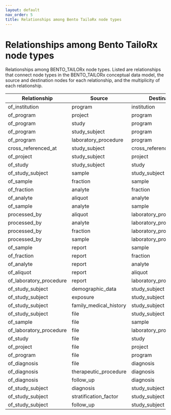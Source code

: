 ```yaml
---
layout: default
nav_order: 5
title: Relationships among Bento TailoRx node types
---
```


# Relationships among Bento TailoRx node types

Relationships among BENTO_TAILORx node types. Listed are relationships that connect node types in the BENTO_TAILORx conceptual data model, the source and destination nodes for each relationship, and the multiplicity of each relationship.

|     Relationship               |     Source                    |     Destination                 |     Multiplicity    |
|--------------------------------|-------------------------------|---------------------------------|---------------------|
|     of_institution             |     program                   |     institution                 |     many_to_many    |
|     of_program                 |     project                   |     program                     |     many_to_many    |
|     of_program                 |     study                     |     program                     |     many_to_many    |
|     of_program                 |     study_subject             |     program                     |     many_to_many    |
|     of_program                 |     laboratory_procedure      |     program                     |     many_to_many    |
|     cross_referenced_at        |     study_subject             |     cross_reference_database    |     many_to_many    |
|     of_project                 |     study_subject             |     project                     |     many_to_many    |
|     of_study                   |     study_subject             |     study                       |     many_to_many    |
|     of_study_subject           |     sample                    |     study_subject               |     many_to_one     |
|     of_sample                  |     fraction                  |     sample                      |     many_to_one     |
|     of_fraction                |     analyte                   |     fraction                    |     many_to_one     |
|     of_analyte                 |     aliquot                   |     analyte                     |     many_to_one     |
|     of_sample                  |     analyte                   |     sample                      |     many_to_one     |
|     processed_by               |     aliquot                   |     laboratory_procedure        |     many_to_many    |
|     processed_by               |     analyte                   |     laboratory_procedure        |     many_to_many    |
|     processed_by               |     fraction                  |     laboratory_procedure        |     many_to_many    |
|     processed_by               |     sample                    |     laboratory_procedure        |     many_to_many    |
|     of_sample                  |     report                    |     sample                      |     one_to_one      |
|     of_fraction                |     report                    |     fraction                    |     one_to_one      |
|     of_analyte                 |     report                    |     analyte                     |     one_to_one      |
|     of_aliquot                 |     report                    |     aliquot                     |     one_to_one      |
|     of_laboratory_procedure    |     report                    |     laboratory_procedure        |     one_to_one      |
|     of_study_subject           |     demographic_data          |     study_subject               |     one_to_one      |
|     of_study_subject           |     exposure                  |     study_subject               |     one_to_one      |
|     of_study_subject           |     family_medical_history    |     study_subject               |     one_to_one      |
|     of_study_subject           |     file                      |     study_subject               |     many_to_one     |
|     of_sample                  |     file                      |     sample                      |     many_to_one     |
|     of_laboratory_procedure    |     file                      |     laboratory_procedure        |     many_to_one     |
|     of_study                   |     file                      |     study                       |     many_to_one     |
|     of_project                 |     file                      |     project                     |     many_to_one     |
|     of_program                 |     file                      |     program                     |     many_to_one     |
|     of_diagnosis               |     file                      |     diagnosis                   |     many_to_one     |
|     of_diagnosis               |     therapeutic_procedure     |     diagnosis                   |     many_to_one     |
|     of_diagnosis               |     follow_up                 |     diagnosis                   |     many_to_one     |
|     of_study_subject           |     diagnosis                 |     study_subject               |     many_to_one     |
|     of_study_subject           |     stratification_factor     |     study_subject               |     one_to_one      |
|     of_study_subject           |     follow_up                 |     study_subject               |     many_to_one     |
